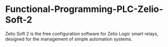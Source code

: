 # Functional-Programming-PLC-Zelio-Soft-2
 Zelio Soft 2 is the free configuration software for Zelio Logic smart relays, designed for the management of simple automation systems. 

